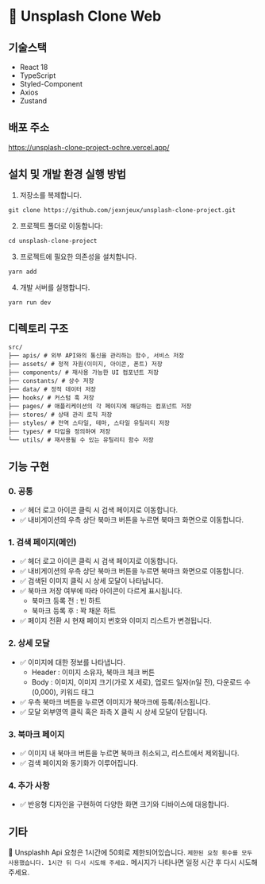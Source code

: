 # 📸 Unsplash Clone Web

## 기술스택

- React 18
- TypeScript
- Styled-Component
- Axios
- Zustand

## 배포 주소

https://unsplash-clone-project-ochre.vercel.app/

## 설치 및 개발 환경 실행 방법

1. 저장소를 복제합니다.

```
git clone https://github.com/jexnjeux/unsplash-clone-project.git
```

2. 프로젝트 폴더로 이동합니다:

```
cd unsplash-clone-project
```

3. 프로젝트에 필요한 의존성을 설치합니다.

```
yarn add
```

4. 개발 서버를 실행합니다.

```
yarn run dev
```

## 디렉토리 구조

```
src/
├── apis/ # 외부 API와의 통신을 관리하는 함수, 서비스 저장
├── assets/ # 정적 자원(이미지, 아이콘, 폰트) 저장
├── components/ # 재사용 가능한 UI 컴포넌트 저장
├── constants/ # 상수 저장
├── data/ # 정적 데이터 저장
├── hooks/ # 커스텀 훅 저장
├── pages/ # 애플리케이션의 각 페이지에 해당하는 컴포넌트 저장
├── stores/ # 상태 관리 로직 저장
├── styles/ # 전역 스타일, 테마, 스타일 유틸리티 저장
├── types/ # 타입을 정의하여 저장
└── utils/ # 재사용될 수 있는 유틸리티 함수 저장
```

## 기능 구현

### 0. 공통

- ✅ 헤더 로고 아이콘 클릭 시 검색 페이지로 이동합니다.
- ✅ 내비게이션의 우측 상단 북마크 버튼을 누르면 북마크 화면으로 이동합니다.

### 1. 검색 페이지(메인)

- ✅ 헤더 로고 아이콘 클릭 시 검색 페이지로 이동합니다.
- ✅ 내비게이션의 우측 상단 북마크 버튼을 누르면 북마크 화면으로 이동합니다.
- ✅ 검색된 이미지 클릭 시 상세 모달이 나타납니다.
- ✅ 북마크 저장 여부에 따라 아이콘이 다르게 표시됩니다.
  - 북마크 등록 전 : 빈 하트
  - 북마크 등록 후 : 꽉 채운 하트
- ✅ 페이지 전환 시 현재 페이지 번호와 이미지 리스트가 변경됩니다.

### 2. 상세 모달

- ✅ 이미지에 대한 정보를 나타냅니다.
  - Header : 이미지 소유자, 북마크 체크 버튼
  - Body : 이미지, 이미지 크기(가로 X 세로), 업로드 일자(n일 전), 다운로드 수(0,000), 키워드 태그
- ✅ 우측 북마크 버튼을 누르면 이미지가 북마크에 등록/취소됩니다.
- ✅ 모달 외부영역 클릭 혹은 좌측 X 클릭 시 상세 모달이 닫힙니다.

### 3. 북마크 페이지

- ✅ 이미지 내 북마크 버튼을 누르면 북마크 취소되고, 리스트에서 제외됩니다.
- ✅ 검색 페이지와 동기화가 이루어집니다.

### 4. 추가 사항

- ✅ 반응형 디자인을 구현하여 다양한 화면 크기와 디바이스에 대응합니다.

## 기타

📌 Unsplashh Api 요청은 1시간에 50회로 제한되어있습니다. `제한된 요청 횟수를 모두 사용했습니다. 1시간 뒤 다시 시도해 주세요.` 메시지가 나타나면 일정 시간 후 다시 시도해 주세요.
